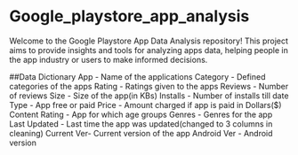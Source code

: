 # Google_playstore_app_analysis
Welcome to the Google Playstore App Data Analysis repository! This project aims to provide insights and tools for analyzing apps data, helping people in the app industry or users to make informed decisions.

##Data Dictionary 
App - Name of the applications
Category - Defined categories of the apps
Rating - Ratings given to the apps
Reviews - Number of reviews 
Size - Size of the app(in KBs)
Installs - Number of installs till date
Type - App free or paid
Price - Amount charged if app is paid in Dollars($) 
Content Rating - App for which age groups
Genres - Genres for the app
Last Updated - Last time the app was updated(changed to 3 columns in cleaning)
Current Ver- Current version of the app
Android Ver - Android version
